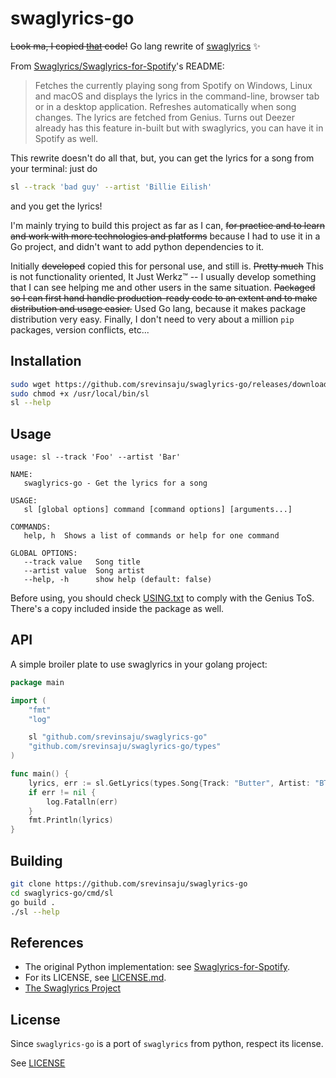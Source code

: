 # swaglyrics-go

~~Look ma, I copied [that][swaglyrics] code!~~ Go lang rewrite of [swaglyrics][swaglyrics] ✨



From [Swaglyrics/Swaglyrics-for-Spotify][swaglyrics]'s README:

> Fetches the currently playing song from Spotify on Windows,
> Linux and macOS and displays the lyrics in the command-line,
> browser tab or in a desktop application. Refreshes automatically
> when song changes. The lyrics are fetched from Genius. Turns out
> Deezer already has this feature in-built but with swaglyrics, you
> can have it in Spotify as well.

This rewrite doesn't do all that, but, you can get the lyrics for a song
from your terminal: just do
```bash
sl --track 'bad guy' --artist 'Billie Eilish'
```
and you get the lyrics!

I'm mainly trying to build this project as far as I can,
~~for practice and to learn and work with more technologies and platforms~~ because
I had to use it in a Go project, and didn't want to add python dependencies
to it.

Initially ~~developed~~ copied this for personal use, and still is.
~~Pretty much~~ This is not functionality oriented, It Just Werkz™ --
I usually develop something that I can see helping me
and other users in the same situation. ~~Packaged so I can
first hand handle production-ready code to an extent and to make
distribution and usage easier.~~ Used Go lang, because it makes package distribution
very easy. Finally, I don't need to very about a million `pip` packages,
version conflicts, etc...


## Installation

```bash
sudo wget https://github.com/srevinsaju/swaglyrics-go/releases/download/continuous/sl -O /usr/local/bin/sl
sudo chmod +x /usr/local/bin/sl
sl --help
```


## Usage

`usage: sl --track 'Foo' --artist 'Bar'`

```
NAME:
   swaglyrics-go - Get the lyrics for a song

USAGE:
   sl [global options] command [command options] [arguments...]

COMMANDS:
   help, h  Shows a list of commands or help for one command

GLOBAL OPTIONS:
   --track value   Song title
   --artist value  Song artist
   --help, -h      show help (default: false)
```

Before using, you should check [USING.txt][using_txt] to comply with the Genius ToS.
There's a copy included inside the package as well.


## API

A simple broiler plate to use swaglyrics in your golang project:

```go
package main

import (
	"fmt"
	"log"

	sl "github.com/srevinsaju/swaglyrics-go"
	"github.com/srevinsaju/swaglyrics-go/types"
)

func main() {
	lyrics, err := sl.GetLyrics(types.Song{Track: "Butter", Artist: "BTS"})
	if err != nil {
		log.Fatalln(err)
	}
	fmt.Println(lyrics)
}
```

## Building

```bash
git clone https://github.com/srevinsaju/swaglyrics-go
cd swaglyrics-go/cmd/sl
go build .
./sl --help
```


## References
* The original Python implementation: see [Swaglyrics-for-Spotify][swaglyrics].
* For its LICENSE, see [LICENSE.md][swaglyrics_license].
* [The Swaglyrics Project][swaglyrics_project]


## License
Since `swaglyrics-go` is a port of `swaglyrics` from python, respect its license.

See [LICENSE][license]


[using_txt]: https://github.com/srevinsaju/swaglyrics-go/blob/master/USING.txt
[swaglyrics]: https://github.com/Swaglyrics/Swaglyrics-for-Spotify
[swaglyrics_project]: https://github.com/Swaglyrics/
[swaglyrics_license]: https://github.com/SwagLyrics/SwagLyrics-For-Spotify/blob/master/LICENSE.md
[license]: https://github.com/srevinsaju/swaglyrics-go/blob/master/LICENSE


